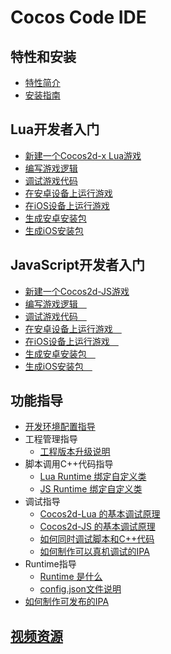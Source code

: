 # Cocos Code IDE

## 特性和安装
- [特性简介](../../manual/code-ide/zh.md)
- [安装指南](../../manual/code-ide/install-zh.md)

## Lua开发者入门

- [新建一个Cocos2d-x Lua游戏](../../manual/code-ide/getting-started-for-lua/1-creating-a-cocos-game/zh.md)
- [编写游戏逻辑](../../manual/code-ide/getting-started-for-lua/2-typing-game-logic/zh.md)
- [调试游戏代码](../../manual/code-ide/getting-started-for-lua/3-debugging/zh.md)
- [在安卓设备上运行游戏](../../manual/code-ide/getting-started-for-lua/4-running/on-android-zh.md)
- [在iOS设备上运行游戏](../../manual/code-ide/getting-started-for-lua/4-running/on-ios-zh.md)
- [生成安卓安装包](../../manual/code-ide/getting-started-for-lua/5-packaging/to-apk-zh.md)
- [生成iOS安装包](../../manual/code-ide/function-guides/compiling/package-ios-publish/zh.md)

## JavaScript开发者入门

- [新建一个Cocos2d-JS游戏](../../manual/code-ide/getting-started-for-js/1-creating-a-cocos-game/zh.md)
- [编写游戏逻辑　](../../manual/code-ide/getting-started-for-js/2-typing-game-logic/zh.md)
- [调试游戏代码　](../../manual/code-ide/getting-started-for-js/3-debugging/zh.md)
- [在安卓设备上运行游戏　](../../manual/code-ide/getting-started-for-js/4-running/on-android-zh.md)
- [在iOS设备上运行游戏　](../../manual/code-ide/getting-started-for-js/4-running/on-ios-zh.md)
- [生成安卓安装包　](../../manual/code-ide/getting-started-for-js/5-packaging/to-apk-zh.md)
- [生成iOS安装包　](../../manual/code-ide/function-guides/compiling/package-ios-publish/zh.md)

## 功能指导

- [开发环境配置指导](../../manual/code-ide/function-guides/env-configration/zh.md)
- 工程管理指导
    - [工程版本升级说明](../../manual/code-ide/function-guides/project-management/upgrade-project/zh.md)
- 脚本调用C++代码指导
    - [Lua Runtime 绑定自定义类](../../manual/code-ide/function-guides/add-3rd-party-lib/binding-custom-class-to-lua/zh.md)
    - [JS Runtime 绑定自定义类](../../manual/code-ide/function-guides/add-3rd-party-lib/binding-custom-class-to-js/zh.md)
- 调试指导
    - [Cocos2d-Lua 的基本调试原理](../../manual/code-ide/function-guides/debugging/debug-principle-for-lua/zh.md)
    - [Cocos2d-JS 的基本调试原理](../../manual/code-ide/function-guides/debugging/debug-principle-for-js/zh.md)
    - [如何同时调试脚本和C++代码](../../manual/code-ide/function-guides/debugging/how-to-debug-cpp/zh.md)
    - [如何制作可以真机调试的IPA](../../manual/code-ide/function-guides/compiling/package-ios-runtime/zh.md)
- Runtime指导
    - [Runtime 是什么](../../manual/code-ide/function-guides/runtime/what-is/zh.md)
    - [config.json文件说明](../../manual/code-ide/function-guides/runtime/config/zh.md)
- [如何制作可发布的IPA](../../manual/code-ide/function-guides/compiling/package-ios-publish/zh.md)

## [视频资源](../../manual/code-ide/others/videos/zh.md)


